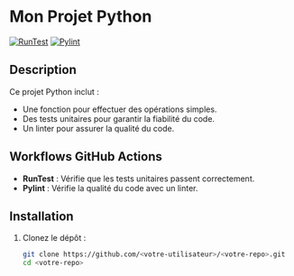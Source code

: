 # Mon Projet Python

[![RunTest](https://github.com/FlorianMargage/PARTIEL_3INFO_DEVOPS/actions/workflows/run_test.yml/badge.svg?event=push)](https://github.com/FlorianMargage/PARTIEL_3INFO_DEVOPS/actions/workflows/run_test.yml)
[![Pylint](https://github.com/FlorianMargage/PARTIEL_3INFO_DEVOPS/actions/workflows/pylint.yml/badge.svg?event=push)](https://github.com/FlorianMargage/PARTIEL_3INFO_DEVOPS/actions/workflows/pylint.yml)

## Description

Ce projet Python inclut :

- Une fonction pour effectuer des opérations simples.
- Des tests unitaires pour garantir la fiabilité du code.
- Un linter pour assurer la qualité du code.

## Workflows GitHub Actions

- **RunTest** : Vérifie que les tests unitaires passent correctement.
- **Pylint** : Vérifie la qualité du code avec un linter.

## Installation

1. Clonez le dépôt :
   ```bash
   git clone https://github.com/<votre-utilisateur>/<votre-repo>.git
   cd <votre-repo>
   ```
